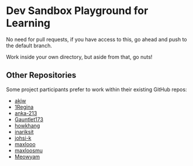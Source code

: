 # Dev Sandbox Playground for Learning

No need for pull requests, if you have access to this, go ahead and push to the default branch.

Work inside your own directory, but aside from that, go nuts!

## Other Repositories

Some project participants prefer to work within their existing GitHub repos:

- [akjw](https://github.com/akjw)
- [1Regina](https://github.com/1Regina)
- [anka-213](https://github.com/anka-213)
- [Gauntlet173](https://github.com/Gauntlet173)
- [howkhang](https://github.com/howkhang)
- [inariksit](https://github.com/inariksit)
- [johsi-k](https://github.com/johsi-k)
- [maxlooo](https://github.com/maxlooo)
- [maxloosmu](https://github.com/maxloosmu)
- [Meowyam](https://github.com/Meowyam)

